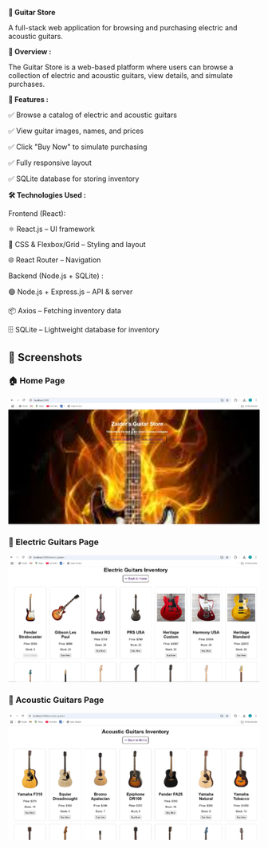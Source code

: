 **🎸 Guitar Store**

A full-stack web application for browsing and purchasing electric and acoustic guitars.





**📌 Overview :**

The Guitar Store is a web-based platform where users can browse a collection of electric and acoustic guitars, view details, and simulate purchases.


**🔹 Features :**


✅ Browse a catalog of electric and acoustic guitars

✅ View guitar images, names, and prices

✅ Click "Buy Now" to simulate purchasing

✅ Fully responsive layout

✅ SQLite database for storing inventory



**🛠️ Technologies Used :**


Frontend (React):

  
  ⚛️ React.js – UI framework
  
  🎨 CSS & Flexbox/Grid – Styling and layout
  
  🌐 React Router – Navigation


Backend (Node.js + SQLite) :

  
  🟢 Node.js + Express.js – API & server
  
  📦 Axios – Fetching inventory data
  
  🗄️ SQLite – Lightweight database for inventory





## 📸 Screenshots  

### 🏠 Home Page  

![Home Page](HomePage.png)  


### 🎸 Electric Guitars Page  

![Electric Guitars](Electric_Inventory.png)  


### 🎵 Acoustic Guitars Page  

![Acoustic Guitars](Acoustic_Inventory.png)


